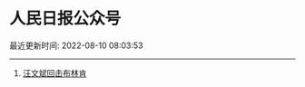 # 人民日报公众号

最近更新时间: 2022-08-10 08:03:53

--- 
1. [汪文斌回击布林肯](https://mp.weixin.qq.com/s/nWGdEnWCN12T7md4Bgsefw) 
